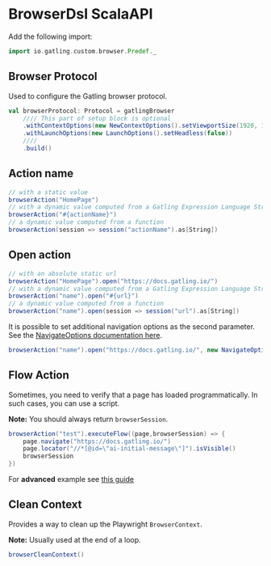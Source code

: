 # BrowserDsl ScalaAPI

Add the following import:

```scala
import io.gatling.custom.browser.Predef._
```

## Browser Protocol

Used to configure the Gatling browser protocol.

```scala
val browserProtocol: Protocol = gatlingBrowser
    //// This part of setup block is optional
    .withContextOptions(new NewContextOptions().setViewportSize(1920, 1080))
    .withLaunchOptions(new LaunchOptions().setHeadless(false))
    ////
    .build()
```

## Action name

```scala
// with a static value
browserAction("HomePage")
// with a dynamic value computed from a Gatling Expression Language String
browserAction("#{actionName}")
// a dynamic value computed from a function
browserAction(session => session("actionName").as[String])
```


## Open action

```scala
// with an absolute static url
browserAction("HomePage").open("https://docs.gatling.io/")
// with a dynamic value computed from a Gatling Expression Language String
browserAction("name").open("#{url}")
// a dynamic value computed from a function
browserAction("name").open(session => session("url").as[String])
```

It is possible to set additional navigation options as the second parameter.  
See the [NavigateOptions documentation here](https://javadoc.io/doc/com.microsoft.playwright/playwright/1.46.0/com/microsoft/playwright/Page.NavigateOptions.html).
```scala
browserAction("name").open("https://docs.gatling.io/", new NavigateOptions().setWaitUntil(NETWORKIDLE))
```

## Flow Action

Sometimes, you need to verify that a page has loaded programmatically. In such cases, you can use a script.

**Note:** You should always return `browserSession`.

```scala
browserAction("test").executeFlow((page,browserSession) => {
    page.navigate("https://docs.gatling.io/")
    page.locator("//*[@id=\"ai-initial-message\"]").isVisible()
    browserSession
})
```

For **advanced** example see [this guide](./FlowActionAdvanced.md)

## Clean Context

Provides a way to clean up the Playwright `BrowserContext`.

**Note:** Usually used at the end of a loop.

```scala
browserCleanContext()
```
